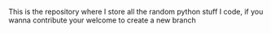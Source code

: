 This is the repository where I store all the random python stuff I code, if you wanna contribute your welcome to create a new branch
